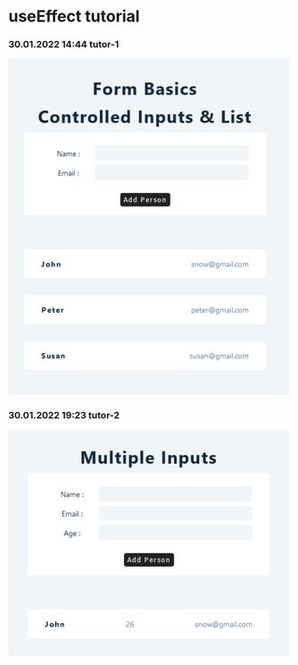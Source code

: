 # useEffect tutorial

### 30.01.2022 14:44 tutor-1

![Screenshot 2022-01-30 at 14-42-07 React App](../../assets/forms/Screenshot-1.png)

### 30.01.2022 19:23 tutor-2

![Screenshot 2022-01-30 at 19-23-07 React App](../../assets/forms/Screenshot-2.png)
